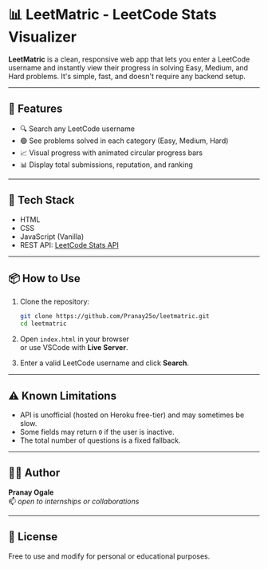 # 📊 LeetMatric - LeetCode Stats Visualizer

**LeetMatric** is a clean, responsive web app that lets you enter a LeetCode username and instantly view their progress in solving Easy, Medium, and Hard problems. It's simple, fast, and doesn't require any backend setup.

---

## 🚀 Features

- 🔍 Search any LeetCode username
- 🟢 See problems solved in each category (Easy, Medium, Hard)
- 📈 Visual progress with animated circular progress bars
- 📊 Display total submissions, reputation, and ranking

---

## 🧰 Tech Stack

- HTML
- CSS
- JavaScript (Vanilla)
- REST API: [LeetCode Stats API](https://leetcode-stats-api.herokuapp.com)

---

## 📦 How to Use

1. Clone the repository:
    ```bash
    git clone https://github.com/Pranay25o/leetmatric.git
    cd leetmatric
    ```

2. Open `index.html` in your browser  
   or use VSCode with **Live Server**.

3. Enter a valid LeetCode username and click **Search**.

---

## ⚠️ Known Limitations

- API is unofficial (hosted on Heroku free-tier) and may sometimes be slow.
- Some fields may return `0` if the user is inactive.
- The total number of questions is a fixed fallback.

---

## 👨‍💻 Author

**Pranay Ogale**  
📫 _open to internships or collaborations_

---

## 📄 License

Free to use and modify for personal or educational purposes.
